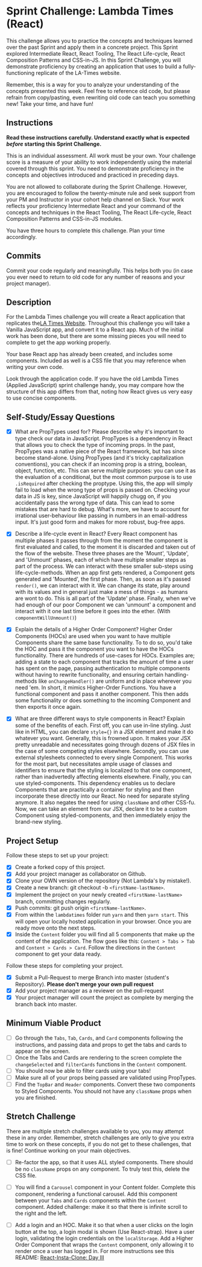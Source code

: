 # Sprint Challenge: Lambda Times (React)

This challenge allows you to practice the concepts and techniques learned over the past Sprint and apply them in a concrete project. This Sprint explored Intermediate React, React Tooling, The React Life-cycle, React Composition Patterns and CSS-in-JS. In this Sprint Challenge, you will demonstrate proficiency by creating an application that uses to build a fully-functioning replicate of the LA-Times website.

Remember, this is a way for you to analyze your understanding of the concepts presented this week. Feel free to reference old code, but please refrain from copy/pasting, even rewriting old code can teach you something new! Take your time, and have fun!

## Instructions

**Read these instructions carefully. Understand exactly what is expected _before_ starting this Sprint Challenge.**

This is an individual assessment. All work must be your own. Your challenge score is a measure of your ability to work independently using the material covered through this sprint. You need to demonstrate proficiency in the concepts and objectives introduced and practiced in preceding days.

You are not allowed to collaborate during the Sprint Challenge. However, you are encouraged to follow the twenty-minute rule and seek support from your PM and Instructor in your cohort help channel on Slack. Your work reflects your proficiency Intermediate React and your command of the concepts and techniques in the React Tooling, The React Life-cycle, React Composition Patterns and CSS-in-JS modules.

You have three hours to complete this challenge. Plan your time accordingly.

## Commits

Commit your code regularly and meaningfully. This helps both you (in case you ever need to return to old code for any number of reasons and your project manager).

## Description

For the Lambda Times challenge you will create a React application that replicates the[LA Times Website](http://www.latimes.com). Throughout this challenge you will take a Vanilla JavaScript app, and convert it to a React app. Much of the initial work has been done, but there are some missing pieces you will need to complete to get the app working properly.

Your base React app has already been created, and includes some components. Included as well is a CSS file that you may reference when writing your own code.

Look through the application code. If you have the old Lambda Times (Applied JavaScript) sprint challenge handy, you may compare how the structure of this app differs from that, noting how React gives us very easy to use concise components.

## Self-Study/Essay Questions

- [x] What are PropTypes used for? Please describe why it's important to type check our data in JavaScript.
    PropTypes is a dependency in React that allows you to check the type of incoming props. In the past, PropTypes was a native piece of the React framework, but has since become stand-alone. Using PropTypes (and it's tricky capitalization conventions), you can check if an incoming prop is a string, boolean, object, function, etc. This can serve multiple purposes: you can use it as the evaluation of a conditional, but the most common purpose is to use `.isRequired` after checking the proptype. Using this, the app will simply fail to load when the wrong type of props is passed on.
    Checking your data in JS is key, since JavaScript will happily chugg on, if you accidentally pass the wrong type of data. This can lead to some mistakes that are hard to debug. What's more, we have to account for irrational user-behaviour like passing in numbers in an email-address input. It's just good form and makes for more robust, bug-free apps.

- [x] Describe a life-cycle event in React?
    Every React component has multiple phases it passes through from the moment the component is first evaluated and called, to the moment it is discarded and taken out of the flow of the website. These three phases are the 'Mount', 'Update', and 'Unmount' phases, each of which have multiple smaller steps as part of the process. We can interact with these smaller sub-steps using life-cycle-methods.
    When an app first gets rendered, a Component gets generated and 'Mounted', the first phase. Then, as soon as it's passed `render()`, we can interact with it. We can change its state, play around with its values and in general just make a mess of things - as humans are wont to do. This is all part of the 'Update' phase. Finally, when we've had enough of our poor Component we can 'unmount' a component and interact with it one last time before it goes into the ether. (With `componentWillUnmount()`)

- [x] Explain the details of a Higher Order Component?
    Higher Order Components (HOCs) are used when you want to have multiple Components share the same base functionality. To to do so, you'd take the HOC and pass it the component you want to have the HOCs functionality. 
    There are hundreds of use-cases for HOCs. Examples are; adding a state to each component that tracks the amount of time a user has spent on the page, passing authentication to multiple components without having to rewrite functionality, and ensuring certain handling-methods like `onChangeHandler()` are uniform and in place wherever you need 'em.
    In short, it mimics Higher-Order Functions. You have a functional component and pass it another component. This then adds some functionality or does something to the incoming Component and then exports it once again.

- [x] What are three different ways to style components in React? Explain some of the benefits of each.
    First off, you can use in-line styling. Just like in HTML, you can declare `style={}` in a JSX element and make it do whatever you want. Generally, this is frowned upon. It makes your JSX pretty unreadable and necessitates going through dozens of JSX files in the case of some competing styles elsewhere.
    Secondly, you can use external stylesheets connected to every single Component. This works for the most part, but necessitates ample usage of classes and identifiers to ensure that the styling is localized to that one component, rather than inadvertedly affecting elements elsewhere.
    Finally, you can use styled-components. This dependency enables us to declare Components that are practically a container for styling and then incorporate these directly into our React. No need for separate styling anymore. It also negates the need for using `className` and other CSS-fu. Now, we can take an element from our JSX, declare it to be a custom Component using styled-components, and then immediately enjoy the brand-new styling. 

## Project Setup

Follow these steps to set up your project:

- [x] Create a forked copy of this project.
- [x] Add your project manager as collaborator on Github.
- [x] Clone your OWN version of the repository (Not Lambda's by mistake!).
- [x] Create a new branch: git checkout -b `<firstName-lastName>`.
- [x] Implement the project on your newly created `<firstName-lastName>` branch, committing changes regularly.
- [x] Push commits: git push origin `<firstName-lastName>`.
- [x] From within the `lambdatimes` folder run `yarn` and then `yarn start`. This will open your locally hosted application in your browser. Once you are ready move onto the next steps.
- [x] Inside the `Content` folder you will find all 5 components that make up the content of the application. The flow goes like this: `Content > Tabs > Tab` and `Content > Cards > Card`. Follow the directions in the `Content` component to get your data ready.

Follow these steps for completing your project.

- [x] Submit a Pull-Request to merge <firstName-lastName> Branch into master (student's Repository). **Please don't merge your own pull request**
- [x] Add your project manager as a reviewer on the pull-request
- [x] Your project manager will count the project as complete by merging the branch back into master.

## Minimum Viable Product

- [ ] Go through the `Tabs`, `Tab`, `Cards`, and `Card` components following the instructions, and passing data and props to get the tabs and cards to appear on the screen.
- [ ] Once the Tabs and Cards are rendering to the screen complete the `changeSelected` and `filterCards` functions in the `Content` component.
- [ ] You should now be able to filter cards using your tabs!
- [ ] Make sure all of your props being passed are validated using PropTypes.
- [ ] Find the `TopBar` and `Header` components. Convert these two components to Styled Components. You should not have any `className` props when you are finished.

## Stretch Challenge

There are multiple stretch challenges available to you, you may attempt these in any order. Remember, stretch challenges are only to give you extra time to work on these concepts, if you do not get to these challenges, that is fine! Continue working on your main objectives.

- [ ] Re-factor the app, so that it uses ALL styled components. There should be no `className` props on any component. To truly test this, delete the CSS file.

- [ ] You will find a `Carousel` component in your Content folder. Complete this component, rendering a functional carousel. Add this component between your `Tabs` and `Cards` components within the `Content` component. Added challenge: make it so that there is infinite scroll to the right and the left.

- [ ] Add a login and an HOC. Make it so that when a user clicks on the login button at the top, a login modal is shown (Use React-strap). Have a user login, validating the login credentials on the `localStorage`. Add a Higher Order Component that wraps the `Content` component, only allowing it to render once a user has logged in. For more instructions see this README: [React-Insta-Clone: Day III](https://github.com/LambdaSchool/React-Insta-Clone/blob/master/DAY_THREE_README.md#tasks-day-iii)
